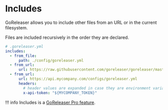 # Includes

GoReleaser allows you to include other files from an URL or in the current filesystem.

Files are included recursively in the order they are declared.

```yaml
# .goreleaser.yml
includes:
  - from_file:
      path: ./config/goreleaser.yml
  - from_url:
      url: https://raw.githubusercontent.com/goreleaser/goreleaser/master/.goreleaser.yml
  - from_url:
      url: https://api.mycompany.com/configs/goreleaser.yml
      headers:
        # header values are expanded in case they are environment variables
        x-api-token: "${MYCOMPANY_TOKEN}"
```

!!! info
    Includes is a [GoReleaser Pro feature](/pro/).
